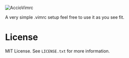 ![AccioVimrc](https://user-images.githubusercontent.com/120442663/207254098-00790982-9d82-4423-acad-1c667f0a4155.png)

A very simple .vimrc setup feel free to use it as you see fit. 

# License
MIT License. See `LICENSE.txt` for more information.
